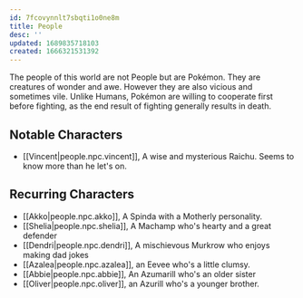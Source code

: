 ```yaml
---
id: 7fcovynnlt7sbqti1o0ne8m
title: People
desc: ''
updated: 1689835718103
created: 1666321531392
---
```

The people of this world are not People but are Pokémon. They are creatures of wonder and awe. However they are also vicious and sometimes vile. Unlike Humans, Pokémon are willing to cooperate first before fighting, as the end result of fighting generally results in death.

## Notable Characters
- [[Vincent|people.npc.vincent]], A wise and mysterious Raichu. Seems to know more than he let's on.

## Recurring Characters
- [[Akko|people.npc.akko]], A Spinda with a Motherly personality.
- [[Shelia|people.npc.shelia]], A Machamp who's hearty and a great defender
- [[Dendri|people.npc.dendri]], A mischievous Murkrow who enjoys making dad jokes
- [[Azalea|people.npc.azalea]], an Eevee who's a little clumsy.
- [[Abbie|people.npc.abbie]], An Azumarill who's an older sister
- [[Oliver|people.npc.oliver]], an Azurill who's a younger brother.
